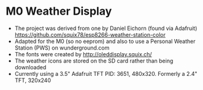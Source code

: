 M0 Weather Display
========

* The project was derived from one by Daniel Eichorn (found via Adafruit) https://github.com/squix78/esp8266-weather-station-color
* Adapted for the M0 (so no eeprom) and also to use a Personal Weather Station (PWS) on wunderground.com
* The fonts were created by http://oleddisplay.squix.ch/
* The weather icons are stored on the SD card rather than being downloaded
* Currently using a 3.5" Adafruit TFT PID: 3651, 480x320. Formerly a 2.4" TFT, 320x240
